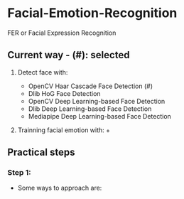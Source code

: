 # Facial-Emotion-Recognition
FER or Facial Expression Recognition

## Current way - (#): selected
1. Detect face with:
    + OpenCV Haar Cascade Face Detection (#)
    + Dlib HoG Face Detection
    + OpenCV Deep Learning-based Face Detection
    + Dlib Deep Learning-based Face Detection
    + Mediapipe Deep Learning-based Face Detection

2. Trainning facial emotion with:
    + 


## Practical steps
### Step 1: 
+ Some ways to approach are:
